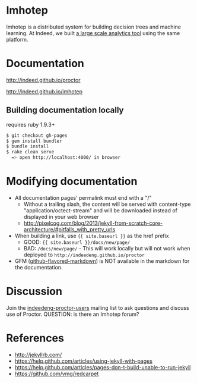 # Imhotep
Imhotep is a distributed system for building decision trees and machine learning. At Indeed, we built [a large scale analytics tool](http://engineering.indeed.com/talks/large-scale-interactive-analytics-with-imhotep/) using the same platform. 

# Documentation
http://indeed.github.io/proctor

http://indeed.github.io/imhotep

## Building documentation locally

requires ruby 1.9.3+

```bash
$ git checkout gh-pages
$ gem install bundler
$ bundle install
$ rake clean serve
  => open http://localhost:4000/ in browser
```

# Modifying documentation
- All documentation pages' permalink must end with a "/"
    - Without a trailing slash, the content will be served with content-type "application/octect-stream" and will be downloaded instead of displayed in your web browser
    - http://pixelcog.com/blog/2013/jekyll-from-scratch-core-architecture/#pitfalls_with_pretty_urls
- When building a link, use `{{ site.baseurl }}` as the href prefix
    - GOOD: `{{ site.baseurl }}/docs/new/page/`
    - BAD: `/docs/new/page/` - This will work locally but will not work when deployed to `http://indeedeng.github.io/proctor`
- GFM ([github-flavored-markdown](https://help.github.com/articles/github-flavored-markdown)) is NOT available in the markdown for the documentation.

# Discussion

Join the [indeedeng-proctor-users](https://groups.google.com/d/forum/indeedeng-proctor-users) mailing list to ask questions and discuss use of Proctor. QUESTION: is there an Imhotep forum?

# References
- http://jekyllrb.com/
- https://help.github.com/articles/using-jekyll-with-pages
- https://help.github.com/articles/pages-don-t-build-unable-to-run-jekyll
- https://github.com/vmg/redcarpet
